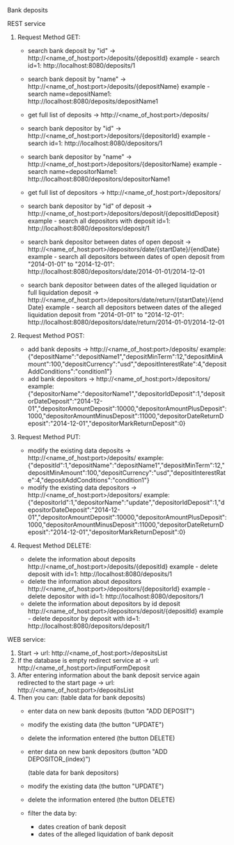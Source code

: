 Bank deposits

REST service
1. Request Method GET:
    - search bank deposit by "id" -> http://<name_of_host:port>/deposits/{depositId}
        example - search id=1: http://localhost:8080/deposits/1
    - search bank deposit by "name" -> http://<name_of_host:port>/deposits/{depositName}
        example - search name=depositName1: http://localhost:8080/deposits/depositName1
    - get full list of deposits -> http://<name_of_host:port>/deposits/

    - search bank depositor by "id" -> http://<name_of_host:port>/depositors/{depositorId}
         example - search id=1: http://localhost:8080/depositors/1
    - search bank depositor by "name" -> http://<name_of_host:port>/depositors/{depositorName}
         example - search name=depositorName1: http://localhost:8080/depositors/depositorName1
    - get full list of depositors -> http://<name_of_host:port>/depositors/
    - search bank depositor by "id" of deposit -> http://<name_of_host:port>/depositors/deposit/{depositIdDeposit}
        example - search all depositors with deposit id=1: http://localhost:8080/depositors/deposit/1
    - search bank depositor between dates of open deposit
            -> http://<name_of_host:port>/depositors/date/{startDate}/{endDate}
        example - search all depositors between dates of open deposit
                  from "2014-01-01" to "2014-12-01": http://localhost:8080/depositors/date/2014-01-01/2014-12-01
    - search bank depositor between dates of the alleged liquidation or full liquidation deposit
             -> http://<name_of_host:port>/depositors/date/return/{startDate}/{endDate}
        example - search all depositors between dates of the alleged liquidation deposit
                  from "2014-01-01" to "2014-12-01": http://localhost:8080/depositors/date/return/2014-01-01/2014-12-01

2. Request Method POST:
    - add bank deposits -> http://<name_of_host:port>/deposits/
        example: {"depositName":"depositName1","depositMinTerm":12,"depositMinAmount":100,"depositCurrency":"usd","depositInterestRate":4,"depositAddConditions":"condition1"}
    - add bank depositors -> http://<name_of_host:port>/depositors/
        example: {"depositorName":"depositorName1","depositorIdDeposit":1,"depositorDateDeposit":"2014-12-01","depositorAmountDeposit":10000,"depositorAmountPlusDeposit":1000,"depositorAmountMinusDeposit":11000,"depositorDateReturnDeposit":"2014-12-01","depositorMarkReturnDeposit":0}
3. Request Method PUT:
    - modify the existing data deposits -> http://<name_of_host:port>/deposits/
        example: {"depositId":1,"depositName":"depositName1","depositMinTerm":12,"depositMinAmount":100,"depositCurrency":"usd","depositInterestRate":4,"depositAddConditions":"condition1"}
    - modify the existing data depositors -> http://<name_of_host:port>/depositors/
        example: {"depositorId":1,"depositorName":"update","depositorIdDeposit":1,"depositorDateDeposit":"2014-12-01","depositorAmountDeposit":10000,"depositorAmountPlusDeposit":1000,"depositorAmountMinusDeposit":11000,"depositorDateReturnDeposit":"2014-12-01","depositorMarkReturnDeposit":0}
4. Request Method DELETE:
    - delete the information about deposits http://<name_of_host:port>/deposits/{depositId}
        example - delete deposit with id=1: http://localhost:8080/deposits/1
    - delete the information about depositors http://<name_of_host:port>/depositors/{depositorId}
            example - delete depositor with id=1: http://localhost:8080/depositors/1
    - delete the information about depositors by id deposit http://<name_of_host:port>/depositors/deposit/{depositId}
                example - delete depositor by deposit with id=1: http://localhost:8080/depositors/deposit/1

WEB service:
1.  Start -> url: http://<name_of_host:port>/depositsList
2.  If the database is empty redirect service at -> url: http://<name_of_host:port>/inputFormDeposit
3.  After entering information about the bank deposit service again redirected
    to the start page -> url: http://<name_of_host:port>/depositsList
4.  Then you can:
        (table data for bank deposits)
    - enter data on new bank deposits (button "ADD DEPOSIT")
    - modify the existing data (the button "UPDATE")
    - delete the information entered (the button DELETE)
    - enter data on new bank depositors (button "ADD DEPOSITOR_(index)")

        (table data for bank depositors)
    - modify the existing data (the button "UPDATE")
    - delete the information entered (the button DELETE)
    - filter the data by:
        - dates creation of bank deposit
        - dates of the alleged liquidation of bank deposit
